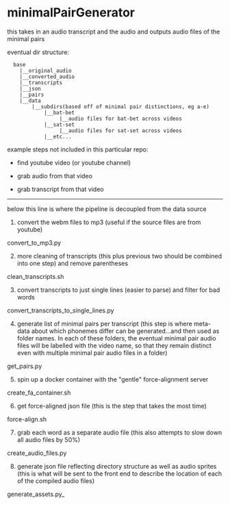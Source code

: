
# minimalPairGenerator
this takes in an audio transcript and the audio and outputs audio files of the minimal pairs


eventual dir structure:
```
  base
    |__original_audio
    |__converted_audio
    |__transcripts
    |__json
    |__pairs
    |__data
        |__subdirs(based off of minimal pair distinctions, eg a-e)
            |__bat-bet
                 |__audio files for bat-bet across videos
            |__sat-set
                 |__audio files for sat-set across videos
            |__etc...
```

example steps not included in this particular repo:

- find youtube video (or youtube channel)

- grab audio from that video

- grab transcript from that video

--------------------------------------------------------------
below this line is where the pipeline is decoupled from the data source

1. convert the webm files to mp3
(useful if the source files are from youtube)

convert_to_mp3.py

2. more cleaning of transcripts (this plus previous two should be combined into one step) and remove parentheses

clean_transcripts.sh

3. convert transcripts to just single lines (easier to parse) and filter for bad words

convert_transcripts_to_single_lines.py

4. generate list of minimal pairs per transcript
(this step is where meta-data about which phonemes differ can be generated...and then used as folder names. In each of these folders, the eventual minimal pair audio files will be labelled with the video name, so that they remain distinct even with multiple minimal pair audio files in a folder)

get_pairs.py


5. spin up a docker container with the "gentle" force-alignment server

create_fa_container.sh


6. get force-aligned json file
(this is the step that takes the most time)

force-align.sh

7. grab each word as a separate audio file
(this also attempts to slow down all audio files by 50%)

create_audio_files.py

8. generate json file reflecting directory structure as well as audio sprites
(this is what will be sent to the front end to describe the location of each of the compiled audio files)

generate_assets.py_
